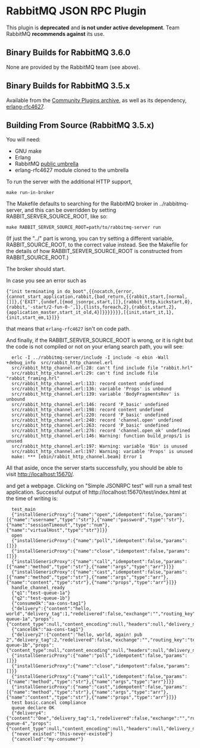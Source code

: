 # RabbitMQ JSON RPC Plugin

This plugin is **deprecated** and **is not under active development**. Team RabbitMQ **recommends
against** its use.

## Binary Builds for RabbitMQ 3.6.0

None are provided by the RabbitMQ team (see above).

## Binary Builds for RabbitMQ 3.5.x

Available from the [Community Plugins archive](http://www.rabbitmq.com/community-plugins/),
as well as its dependency, [erlang-rfc4627](http://www.rabbitmq.com/community-plugins/v3.5.x/rfc4627_jsonrpc-3.5.x-git5e67120.ez).

## Building From Source (RabbitMQ 3.5.x)

You will need:

 * GNU make
 * Erlang
 * RabbitMQ [public umbrella](https://github.com/rabbitmq/rabbitmq-public-umbrella/tree/rabbitmq_v3_5_7)
 * erlang-rfc4627 module cloned to the umbrella

To run the server with the additional HTTP support,

    make run-in-broker

The Makefile defaults to searching for the RabbitMQ broker in
../rabbitmq-server, and this can be overridden by setting
RABBIT_SERVER_SOURCE_ROOT, like so:
    
    make RABBIT_SERVER_SOURCE_ROOT=path/to/rabbitmq-server run

(If just the "../" part is wrong, you can try setting a different
variable, RABBIT_SOURCE_ROOT, to the correct value instead. See the
Makefile for the details of how RABBIT_SERVER_SOURCE_ROOT is
constructed from RABBIT_SOURCE_ROOT.)

The broker should start.

In case you see an error such as

```
{"init terminating in do_boot",{{nocatch,{error,{cannot_start_application,rabbit,{bad_return,{{rabbit,start,[normal,[]]},{'EXIT',{undef,[{mod_jsonrpc,start,[]},{rabbit_http,kickstart,0},{rabbit,'-start/2-fun-0-',1},{lists,foreach,2},{rabbit,start,2},{application_master,start_it_old,4}]}}}}}}},[{init,start_it,1},{init,start_em,1}]}}
```

that means that `erlang-rfc4627` isn't on code path.

And finally, if the RABBIT_SERVER_SOURCE_ROOT is wrong, or it is right
but the code is not compiled or not on your erlang search path, you
will see:

```
  erlc -I ../rabbitmq-server/include -I include -o ebin -Wall +debug_info  src/rabbit_http_channel.erl
  src/rabbit_http_channel.erl:28: can't find include file "rabbit.hrl"
  src/rabbit_http_channel.erl:29: can't find include file "rabbit_framing.hrl"
  src/rabbit_http_channel.erl:133: record content undefined
  src/rabbit_http_channel.erl:136: variable 'Props' is unbound
  src/rabbit_http_channel.erl:139: variable 'BodyFragmentsRev' is unbound
  src/rabbit_http_channel.erl:146: record 'P_basic' undefined
  src/rabbit_http_channel.erl:198: record content undefined
  src/rabbit_http_channel.erl:220: record 'P_basic' undefined
  src/rabbit_http_channel.erl:240: record 'channel.open' undefined
  src/rabbit_http_channel.erl:263: record 'P_basic' undefined
  src/rabbit_http_channel.erl:276: record 'channel.open_ok' undefined
  src/rabbit_http_channel.erl:146: Warning: function build_props/1 is unused
  src/rabbit_http_channel.erl:197: Warning: variable 'Bin' is unused
  src/rabbit_http_channel.erl:197: Warning: variable 'Props' is unused
  make: *** [ebin/rabbit_http_channel.beam] Error 1
```

All that aside, once the server starts successfully, you should be
able to visit [http://localhost:15670/](http://localhost:15670/).

and get a webpage. Clicking on "Simple JSONRPC test" will run a small
test application. Successful output of http://localhost:15670/test/index.html
at the time of writing is:

```
  test_main
  {"installGenericProxy":{"name":"open","idempotent":false,"params":[{"name":"username","type":"str"},{"name":"password","type":"str"},{"name":"sessionTimeout","type":"num"},{"name":"virtualHost","type":"str"}]}}
  open
  {"installGenericProxy":{"name":"poll","idempotent":false,"params":[]}}
  {"installGenericProxy":{"name":"close","idempotent":false,"params":[]}}
  {"installGenericProxy":{"name":"call","idempotent":false,"params":[{"name":"method","type":"str"},{"name":"args","type":"arr"}]}}
  {"installGenericProxy":{"name":"cast","idempotent":false,"params":[{"name":"method","type":"str"},{"name":"args","type":"arr"},{"name":"content","type":"str"},{"name":"props","type":"arr"}]}}
  handle_channel_ready
  {"q1":"test-queue-1a"}
  {"q2":"test-queue-1b"}
  {"consumeOk":"aa-cons-tag1"}
  {"delivery":{"content":"hello, world","delivery_tag":1,"redelivered":false,"exchange":"","routing_key":"test-queue-1a","props":{"content_type":null,"content_encoding":null,"headers":null,"delivery_mode":null,"priority":null,"correlation_id":null,"reply_to":null,"expiration":null,"message_id":null,"timestamp":null,"type":null,"user_id":null,"app_id":null,"cluster_id":null}}}
  {"cancelOk":"aa-cons-tag1"}
  {"delivery2":{"content":"hello, world, again! pub 2","delivery_tag":2,"redelivered":false,"exchange":"","routing_key":"test-queue-1b","props":{"content_type":null,"content_encoding":null,"headers":null,"delivery_mode":null,"priority":null,"correlation_id":null,"reply_to":"something22","expiration":null,"message_id":null,"timestamp":null,"type":null,"user_id":null,"app_id":null,"cluster_id":null}}}
  {"installGenericProxy":{"name":"poll","idempotent":false,"params":[]}}
  {"installGenericProxy":{"name":"close","idempotent":false,"params":[]}}
  {"installGenericProxy":{"name":"call","idempotent":false,"params":[{"name":"method","type":"str"},{"name":"args","type":"arr"}]}}
  {"installGenericProxy":{"name":"cast","idempotent":false,"params":[{"name":"method","type":"str"},{"name":"args","type":"arr"},{"name":"content","type":"str"},{"name":"props","type":"arr"}]}}
  test basic.cancel compliance
  queue declare OK
  {"delivery4":{"content":"One","delivery_tag":1,"redelivered":false,"exchange":"","routing_key":"test-queue-4","props":{"content_type":null,"content_encoding":null,"headers":null,"delivery_mode":null,"priority":null,"correlation_id":null,"reply_to":null,"expiration":null,"message_id":null,"timestamp":null,"type":null,"user_id":null,"app_id":null,"cluster_id":null}}}
  {"never existed":"this-never-existed"}
  {"cancelled":"my-consumer"}
```
